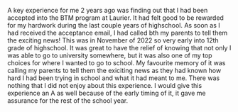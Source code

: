 A key experience for me 2 years ago was finding out that I had been accepted into the BTM program at Laurier. It had felt good to be rewarded for my hardwork during the last couple years of highschool. As soon as I had received the acceptance email, I had called bth my parents to tell them the exciting news! This was in November of 2022 so very early into 12th grade of highschool. It was great to have the relief of knowing that not only I was able to go to university somewhere, but it was also one of my top choices for where I wanted to go to school. My favourite memory of it was calling my parents to tell them the exiciting news as they had known how hard I had been trying in school and what it had meant to me. There was nothing that I did not enjoy about this experience. I would give this experience an A as well because of the early timing of it, it gave me assurance for the rest of the school year. 